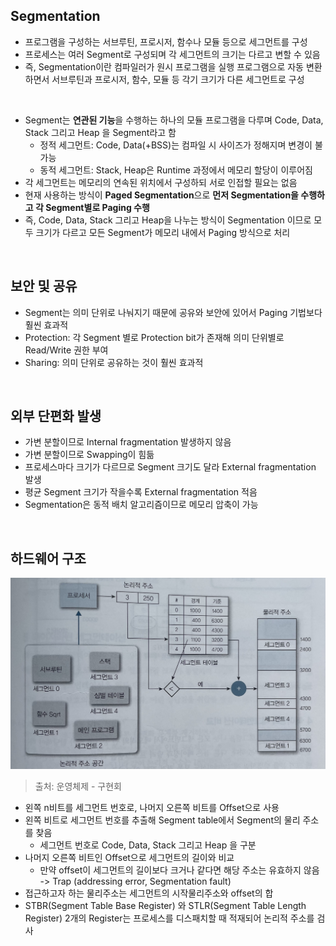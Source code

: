 ## Segmentation

- 프로그램을 구성하는 서브루틴, 프로시저, 함수나 모듈 등으로 세그먼트를 구성
- 프로세스는 여러 Segment로 구성되며 각 세그먼트의 크기는 다르고 변할 수 있음
- 즉, Segmentation이란 컴파일러가 원시 프로그램을 실행 프로그램으로 자동 변환하면서 서브루틴과 프로시저, 함수, 모듈 등 각기 크기가 다른 세그먼트로 구성
<br>

- Segment는 **연관된 기능**을 수행하는 하나의 모듈 프로그램을 다루며 Code, Data, Stack 그리고 Heap 을 Segment라고 함
  - 정적 세그먼트: Code, Data(+BSS)는 컴파일 시 사이즈가 정해지며 변경이 불가능
  - 동적 세그먼트: Stack, Heap은 Runtime 과정에서 메모리 할당이 이루어짐
- 각 세그먼트는 메모리의 연속된 위치에서 구성하되 서로 인접할 필요는 없음
- 현재 사용하는 방식이 **Paged Segmentation**으로 **먼저 Segmentation을 수행하고 각 Segment별로 Paging 수행**
- 즉, Code, Data, Stack 그리고 Heap을 나누는 방식이 Segmentation 이므로 모두 크기가 다르고 모든 Segment가 메모리 내에서 Paging 방식으로 처리

<br>

## 보안 및 공유

- Segment는 의미 단위로 나눠지기 때문에 공유와 보안에 있어서 Paging 기법보다 훨씬 효과적
- Protection: 각 Segment 별로 Protection bit가 존재해 의미 단위별로 Read/Write 권한 부여
- Sharing: 의미 단위로 공유하는 것이 훨씬 효과적

<br>

## 외부 단편화 발생

- 가변 분할이므로 Internal fragmentation 발생하지 않음
- 가변 분할이므로 Swapping이 힘듦
- 프로세스마다 크기가 다르므로 Segment 크기도 달라 External fragmentation 발생
- 평균 Segment 크기가 작을수록 External fragmentation 적음
- Segmentation은 동적 배치 알고리즘이므로 메모리 압축이 가능

<br>

## 하드웨어 구조

![jpeg](/Operating-system/_img/segmentation_address_translation.jpeg)

> 출처: 운영체제 - 구현회

- 왼쪽 n비트를 세그먼트 번호로, 나머지 오른쪽 비트를 Offset으로 사용
- 왼쪽 비트로 세그먼트 번호를 추출해 Segment table에서 Segment의 물리 주소를 찾음
  - 세그먼트 번호로 Code, Data, Stack 그리고 Heap 을 구분
- 나머지 오른쪽 비트인 Offset으로 세그먼트의 길이와 비교
  - 만약 offset이 세그먼트의 길이보다 크거나 같다면 해당 주소는 유효하지 않음 -> Trap (addressing error, Segmentation fault)
- 접근하고자 하는 물리주소는 세그먼트의 시작물리주소와 offset의 합
- STBR(Segment Table Base Register) 와 STLR(Segment Table Length Register) 2개의 Register는 프로세스를 디스패치할 때 적재되어 논리적 주소를 검사
